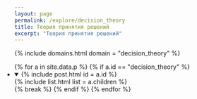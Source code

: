 ```yaml
---
layout: page
permalink: /explore/decision_theory
title: Теория принятия решений
excerpt: "Теория принятия решений"
---
```

{% include domains.html domain = "decision_theory" %}

<ul class="tree" style="margin-left: -1.5rem">
{% for a in site.data.p %}
  {% if a.id == "decision_theory" %}
  <li><details open>
  <summary>{% include post.html id = a.id %}</summary>
  {% include list.html list = a.children %}
  </details></li>{% break %}
  {% endif %}
{% endfor %}
</ul>
